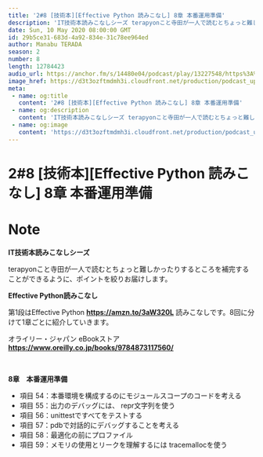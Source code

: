 ```yaml
---
title: '2#8 [技術本][Effective Python 読みこなし] 8章 本番運用準備'
description: 'IT技術本読みこなしシーズ terapyonこと寺田が一人で読むとちょっと難しかったりするところを補完することができるように、ポイントを絞りお届けします。 Effective Python読みこなし '
date: Sun, 10 May 2020 08:00:00 GMT
id: 29b5ce31-683d-4a92-834e-31c78ee964ed
author: Manabu TERADA
season: 2
number: 8
length: 12784423
audio_url: https://anchor.fm/s/14480e04/podcast/play/13227548/https%3A%2F%2Fd3ctxlq1ktw2nl.cloudfront.net%2Fproduction%2F2020-4-3%2F69747109-48000-2-0c42843ee0ef1.mp3
image_href: https://d3t3ozftmdmh3i.cloudfront.net/production/podcast_uploaded_episode/3302665/3302665-1588492838881-1102d5fe08eaa.jpg
meta:
 - name: og:title
   content: '2#8 [技術本][Effective Python 読みこなし] 8章 本番運用準備'
 - name: og:description
   content: 'IT技術本読みこなしシーズ terapyonこと寺田が一人で読むとちょっと難しかったりするところを補完することができるように、ポイントを絞りお届けします。 Effective Python読みこなし '
 - name: og:image
   content: 'https://d3t3ozftmdmh3i.cloudfront.net/production/podcast_uploaded_episode/3302665/3302665-1588492838881-1102d5fe08eaa.jpg'
---
```

# 2#8 [技術本][Effective Python 読みこなし] 8章 本番運用準備

<DisplayDate :dateStr="'Sun, 10 May 2020 08:00:00 GMT'" />
<DisplaySeason :season="2" :topic="8" />


# Note

<p><strong>IT技術本読みこなしシーズ</strong></p>
<p>terapyonこと寺田が一人で読むとちょっと難しかったりするところを補完することができるように、ポイントを絞りお届けします。</p>
<p><strong>Effective Python読みこなし</strong></p>
<p>第1段はEffective Python <a href="https://amzn.to/3aW320L" rel="noreferrer nofollow noopener" target="_blank"><strong>https://amzn.to/3aW320L</strong></a> 読みこなしです。8回に分けて1章ごとに紹介していきます。</p>
<p>オライリー・ジャパン eBookストア <a href="https://www.oreilly.co.jp/books/9784873117560/" rel="noreferrer nofollow noopener" target="_blank"><strong>https://www.oreilly.co.jp/books/9784873117560/</strong></a></p>
<p><br></p>
<p><strong>8章　本番運用準備</strong></p>
<ul>
 <li>項目 54：本番環境を構成するのにモジュールスコープのコードを考える</li>
 <li>項目 55：出力のデバッグには、 repr文字列を使う</li>
 <li>項目 56：unittestですべてをテストする</li>
 <li>項目 57：pdbで対話的にデバッグすることを考える</li>
  <li>項目 58：最適化の前にプロファイル</li>
  <li>項目 59：メモリの使用とリークを理解するには tracemallocを使う</li>
</ul>



<Player title="2#8 [技術本][Effective Python 読みこなし] 8章 本番運用準備" 
  audio_url="https://anchor.fm/s/14480e04/podcast/play/13227548/https%3A%2F%2Fd3ctxlq1ktw2nl.cloudfront.net%2Fproduction%2F2020-4-3%2F69747109-48000-2-0c42843ee0ef1.mp3" 
  image_href="https://d3t3ozftmdmh3i.cloudfront.net/production/podcast_uploaded_episode/3302665/3302665-1588492838881-1102d5fe08eaa.jpg" 
/>

